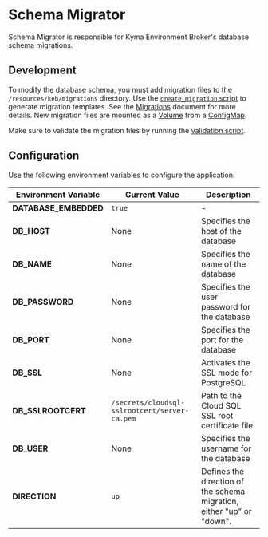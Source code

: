 # Schema Migrator

Schema Migrator is responsible for Kyma Environment Broker's database schema migrations.

## Development

To modify the database schema, you must add migration files to the `/resources/keb/migrations` directory. Use the [`create_migration` script](/scripts/schemamigrator/create_migration.sh) to generate migration templates. See the [Migrations](https://github.com/golang-migrate/migrate/blob/master/MIGRATIONS.md) document for more details. New migration files are mounted as a [Volume](/resources/keb/templates/migrator-job.yaml#L110) from a [ConfigMap](/resources/keb/templates/keb-migrations.yaml).

Make sure to validate the migration files by running the [validation script](/scripts/schemamigrator/validate.sh).

## Configuration

Use the following environment variables to configure the application:

| Environment Variable | Current Value | Description |
|---------------------|------------------------------|---------------------------------------------------------------|
| **DATABASE_EMBEDDED** | <code>true</code> | - |
| **DB_HOST** | None | Specifies the host of the database |
| **DB_NAME** | None | Specifies the name of the database |
| **DB_PASSWORD** | None | Specifies the user password for the database |
| **DB_PORT** | None | Specifies the port for the database |
| **DB_SSL** | None | Activates the SSL mode for PostgreSQL |
| **DB_SSLROOTCERT** | <code>/secrets/cloudsql-sslrootcert/server-ca.pem</code> | Path to the Cloud SQL SSL root certificate file. |
| **DB_USER** | None | Specifies the username for the database |
| **DIRECTION** | <code>up</code> | Defines the direction of the schema migration, either "up" or "down". |
